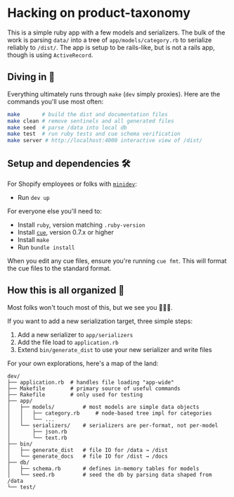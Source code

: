 # Hacking on product-taxonomy

This is a simple ruby app with a few models and serializers. The bulk of the work is parsing `data/` into a tree of `app/models/category.rb` to serialize reliably to `/dist/`. The app is setup to be rails-like, but  is not a rails app, though is using `ActiveRecord`.

## Diving in 🤿

Everything ultimately runs through `make` (`dev` simply proxies). Here are the commands you'll use most often:

```sh
make       # build the dist and documentation files
make clean # remove sentinels and all generated files
make seed  # parse /data into local db
make test  # run ruby tests and cue schema verification
make server # http://localhost:4000 interactive view of /dist/
```

## Setup and dependencies 🛠️

For Shopify employees or folks with [`minidev`](https://github.com/burke/minidev):
- Run `dev up`

For everyone else you'll need to:
- Install `ruby`, version matching `.ruby-version`
- Install [`cue`](https://github.com/cue-lang/cue?tab=readme-ov-file#download-and-install), version 0.7.x or higher
- Install `make`
- Run `bundle install`

When you edit any cue files, ensure you're running `cue fmt`. This will format the cue files to the standard format.

## How this is all organized 📂

Most folks won't touch most of this, but we see you 👩🏼‍💻.

If you want to add a new serialization target, three simple steps:
1. Add a new serializer to `app/serializers`
2. Add the file load to `application.rb`
3. Extend `bin/generate_dist` to use your new serializer and write files

For your own explorations, here's a map of the land:

```
dev/
├── application.rb  # handles file loading "app-wide"
├── Makefile        # primary source of useful commands
├── Rakefile        # only used for testing
├── app/
│   ├── models/         # most models are simple data objects
│   │   ├── category.rb     # node-based tree impl for categories
│   │   └── ...
│   └── serializers/    # serializers are per-format, not per-model
│       ├── json.rb
│       └── text.rb
├── bin/
│   ├── generate_dist   # file IO for /data → /dist
│   └── generate_docs   # file IO for /dist → /docs
├── db/
│   ├── schema.rb       # defines in-memory tables for models
│   └── seed.rb         # seed the db by parsing data shaped from /data
└── test/
```
